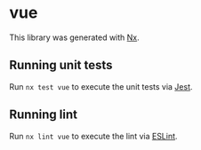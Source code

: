 # vue

This library was generated with [Nx](https://nx.dev).

## Running unit tests

Run `nx test vue` to execute the unit tests via [Jest](https://jestjs.io).

## Running lint

Run `nx lint vue` to execute the lint via [ESLint](https://eslint.org/).
